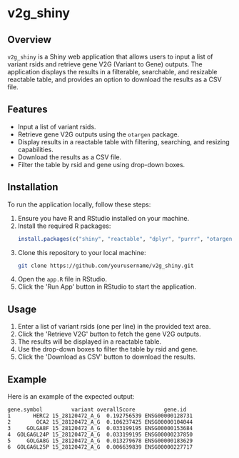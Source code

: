 # v2g_shiny

## Overview
`v2g_shiny` is a Shiny web application that allows users to input a list of variant rsids and retrieve gene V2G (Variant to Gene) outputs. The application displays the results in a filterable, searchable, and resizable reactable table, and provides an option to download the results as a CSV file.

## Features
- Input a list of variant rsids.
- Retrieve gene V2G outputs using the `otargen` package.
- Display results in a reactable table with filtering, searching, and resizing capabilities.
- Download the results as a CSV file.
- Filter the table by rsid and gene using drop-down boxes.

## Installation
To run the application locally, follow these steps:

1. Ensure you have R and RStudio installed on your machine.
2. Install the required R packages:
    ```r
    install.packages(c("shiny", "reactable", "dplyr", "purrr", "otargen", "crosstalk"))
    ```
3. Clone this repository to your local machine:
    ```sh
    git clone https://github.com/yourusername/v2g_shiny.git
    ```
4. Open the `app.R` file in RStudio.
5. Click the 'Run App' button in RStudio to start the application.

## Usage
1. Enter a list of variant rsids (one per line) in the provided text area.
2. Click the 'Retrieve V2G' button to fetch the gene V2G outputs.
3. The results will be displayed in a reactable table.
4. Use the drop-down boxes to filter the table by rsid and gene.
5. Click the 'Download as CSV' button to download the results.

## Example
Here is an example of the expected output:

```
gene.symbol         variant overallScore         gene.id
1       HERC2 15_28120472_A_G  0.192756539 ENSG00000128731
2        OCA2 15_28120472_A_G  0.106237425 ENSG00000104044
3     GOLGA8F 15_28120472_A_G  0.033199195 ENSG00000153684
4  GOLGA6L24P 15_28120472_A_G  0.033199195 ENSG00000237850
5     GOLGA8G 15_28120472_A_G  0.013279678 ENSG00000183629
6  GOLGA6L25P 15_28120472_A_G  0.006639839 ENSG00000227717
```
